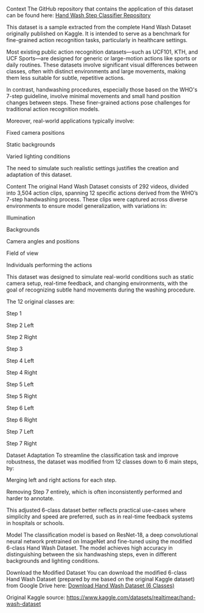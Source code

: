 Context
The GitHub repository that contains the application of this dataset can be found here:
[Hand Wash Step Classifier Repository](https://github.com/LDH-LeHieu18012005/handwash-step-classifier)

This dataset is a sample extracted from the complete Hand Wash Dataset originally published on Kaggle. It is intended to serve as a benchmark for fine-grained action recognition tasks, particularly in healthcare settings.

Most existing public action recognition datasets—such as UCF101, KTH, and UCF Sports—are designed for generic or large-motion actions like sports or daily routines. These datasets involve significant visual differences between classes, often with distinct environments and large movements, making them less suitable for subtle, repetitive actions.

In contrast, handwashing procedures, especially those based on the WHO's 7-step guideline, involve minimal movements and small hand position changes between steps. These finer-grained actions pose challenges for traditional action recognition models.

Moreover, real-world applications typically involve:

Fixed camera positions

Static backgrounds

Varied lighting conditions

The need to simulate such realistic settings justifies the creation and adaptation of this dataset.

Content
The original Hand Wash Dataset consists of 292 videos, divided into 3,504 action clips, spanning 12 specific actions derived from the WHO’s 7-step handwashing process. These clips were captured across diverse environments to ensure model generalization, with variations in:

Illumination

Backgrounds

Camera angles and positions

Field of view

Individuals performing the actions

This dataset was designed to simulate real-world conditions such as static camera setup, real-time feedback, and changing environments, with the goal of recognizing subtle hand movements during the washing procedure.

The 12 original classes are:

Step 1

Step 2 Left

Step 2 Right

Step 3

Step 4 Left

Step 4 Right

Step 5 Left

Step 5 Right

Step 6 Left

Step 6 Right

Step 7 Left

Step 7 Right

Dataset Adaptation
To streamline the classification task and improve robustness, the dataset was modified from 12 classes down to 6 main steps, by:

Merging left and right actions for each step.

Removing Step 7 entirely, which is often inconsistently performed and harder to annotate.

This adjusted 6-class dataset better reflects practical use-cases where simplicity and speed are preferred, such as in real-time feedback systems in hospitals or schools.

Model
The classification model is based on ResNet-18, a deep convolutional neural network pretrained on ImageNet and fine-tuned using the modified 6-class Hand Wash Dataset. The model achieves high accuracy in distinguishing between the six handwashing steps, even in different backgrounds and lighting conditions.

Download the Modified Dataset
You can download the modified 6-class Hand Wash Dataset (prepared by me based on the original Kaggle dataset) from Google Drive here:
[Download Hand Wash Dataset (6 Classes)](https://drive.google.com/file/d/1nz0l8r07tl1-mdDjgE7Qcx3RUWJ8Sed2/view?usp=sharing)

Original Kaggle source:
https://www.kaggle.com/datasets/realtimear/hand-wash-dataset
